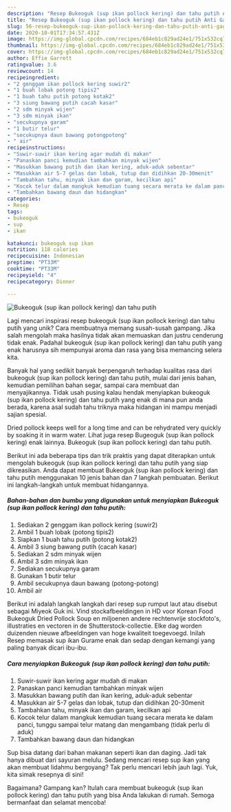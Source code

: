 ```yaml
---
description: "Resep Bukeoguk (sup ikan pollock kering) dan tahu putih Anti Gagal"
title: "Resep Bukeoguk (sup ikan pollock kering) dan tahu putih Anti Gagal"
slug: 56-resep-bukeoguk-sup-ikan-pollock-kering-dan-tahu-putih-anti-gagal
date: 2020-10-01T17:34:57.431Z
image: https://img-global.cpcdn.com/recipes/684eb1c829ad24e1/751x532cq70/bukeoguk-sup-ikan-pollock-kering-dan-tahu-putih-foto-resep-utama.jpg
thumbnail: https://img-global.cpcdn.com/recipes/684eb1c829ad24e1/751x532cq70/bukeoguk-sup-ikan-pollock-kering-dan-tahu-putih-foto-resep-utama.jpg
cover: https://img-global.cpcdn.com/recipes/684eb1c829ad24e1/751x532cq70/bukeoguk-sup-ikan-pollock-kering-dan-tahu-putih-foto-resep-utama.jpg
author: Effie Garrett
ratingvalue: 3.6
reviewcount: 14
recipeingredient:
- "2 genggam ikan pollock kering suwir2"
- "1 buah lobak potong tipis2"
- "1 buah tahu putih potong kotak2"
- "3 siung bawang putih cacah kasar"
- "2 sdm minyak wijen"
- "3 sdm minyak ikan"
- "secukupnya garam"
- "1 butir telur"
- "secukupnya daun bawang potongpotong"
- " air"
recipeinstructions:
- "Suwir-suwir ikan kering agar mudah di makan"
- "Panaskan panci kemudian tambahkan minyak wijen"
- "Masukkan bawang putih dan ikan kering, aduk-aduk sebentar"
- "Masukkan air 5-7 gelas dan lobak, tutup dan didihkan 20-30menit"
- "Tambahkan tahu, minyak ikan dan garam, kecilkan api"
- "Kocok telur dalam mangkuk kemudian tuang secara merata ke dalam panci, tunggu sampai telur matang dan mengambang (tidak perlu di aduk)"
- "Tambahkan bawang daun dan hidangkan"
categories:
- Resep
tags:
- bukeoguk
- sup
- ikan

katakunci: bukeoguk sup ikan 
nutrition: 118 calories
recipecuisine: Indonesian
preptime: "PT33M"
cooktime: "PT33M"
recipeyield: "4"
recipecategory: Dinner

---
```



![Bukeoguk (sup ikan pollock kering) dan tahu putih](https://img-global.cpcdn.com/recipes/684eb1c829ad24e1/751x532cq70/bukeoguk-sup-ikan-pollock-kering-dan-tahu-putih-foto-resep-utama.jpg)

Lagi mencari inspirasi resep bukeoguk (sup ikan pollock kering) dan tahu putih yang unik? Cara membuatnya memang susah-susah gampang. Jika salah mengolah maka hasilnya tidak akan memuaskan dan justru cenderung tidak enak. Padahal bukeoguk (sup ikan pollock kering) dan tahu putih yang enak harusnya sih mempunyai aroma dan rasa yang bisa memancing selera kita.

Banyak hal yang sedikit banyak berpengaruh terhadap kualitas rasa dari bukeoguk (sup ikan pollock kering) dan tahu putih, mulai dari jenis bahan, kemudian pemilihan bahan segar, sampai cara membuat dan menyajikannya. Tidak usah pusing kalau hendak menyiapkan bukeoguk (sup ikan pollock kering) dan tahu putih yang enak di mana pun anda berada, karena asal sudah tahu triknya maka hidangan ini mampu menjadi sajian spesial.

Dried pollock keeps well for a long time and can be rehydrated very quickly by soaking it in warm water. Lihat juga resep Bugeoguk (sup ikan pollock kering) enak lainnya. Bukeoguk (sup ikan pollock kering) dan tahu putih.


Berikut ini ada beberapa tips dan trik praktis yang dapat diterapkan untuk mengolah bukeoguk (sup ikan pollock kering) dan tahu putih yang siap dikreasikan. Anda dapat membuat Bukeoguk (sup ikan pollock kering) dan tahu putih menggunakan 10 jenis bahan dan 7 langkah pembuatan. Berikut ini langkah-langkah untuk membuat hidangannya.

<!--inarticleads1-->

##### Bahan-bahan dan bumbu yang digunakan untuk menyiapkan Bukeoguk (sup ikan pollock kering) dan tahu putih:

1. Sediakan 2 genggam ikan pollock kering (suwir2)
1. Ambil 1 buah lobak (potong tipis2)
1. Siapkan 1 buah tahu putih (potong kotak2)
1. Ambil 3 siung bawang putih (cacah kasar)
1. Sediakan 2 sdm minyak wijen
1. Ambil 3 sdm minyak ikan
1. Sediakan secukupnya garam
1. Gunakan 1 butir telur
1. Ambil secukupnya daun bawang (potong-potong)
1. Ambil  air


Berikut ini adalah langkah langkah dari resep sup rumput laut atau disebut sebagai Miyeok Guk ini. Vind stockafbeeldingen in HD voor Korean Food Bukeoguk Dried Pollock Soup en miljoenen andere rechtenvrije stockfoto&#39;s, illustraties en vectoren in de Shutterstock-collectie. Elke dag worden duizenden nieuwe afbeeldingen van hoge kwaliteit toegevoegd. Inilah Resep memasak sup ikan Gurame enak dan sedap dengan kemangi yang paling banyak dicari ibu-ibu. 

<!--inarticleads2-->

##### Cara menyiapkan Bukeoguk (sup ikan pollock kering) dan tahu putih:

1. Suwir-suwir ikan kering agar mudah di makan
1. Panaskan panci kemudian tambahkan minyak wijen
1. Masukkan bawang putih dan ikan kering, aduk-aduk sebentar
1. Masukkan air 5-7 gelas dan lobak, tutup dan didihkan 20-30menit
1. Tambahkan tahu, minyak ikan dan garam, kecilkan api
1. Kocok telur dalam mangkuk kemudian tuang secara merata ke dalam panci, tunggu sampai telur matang dan mengambang (tidak perlu di aduk)
1. Tambahkan bawang daun dan hidangkan


Sup bisa datang dari bahan makanan seperti ikan dan daging. Jadi tak hanya dibuat dari sayuran melulu. Sedang mencari resep sup ikan yang akan membuat lidahmu bergoyang? Tak perlu mencari lebih jauh lagi. Yuk, kita simak resepnya di sini! 

Bagaimana? Gampang kan? Itulah cara membuat bukeoguk (sup ikan pollock kering) dan tahu putih yang bisa Anda lakukan di rumah. Semoga bermanfaat dan selamat mencoba!
